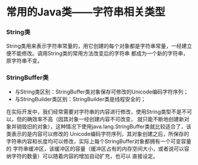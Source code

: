 # 常用的Java类——字符串相关类型

### String类

String类用来表示字符串常量的，用它创建的每个对象都是字符串常量，一经建立便不能修改。调用String类的常用方法改变后的字符串
都成为一个新的字符串，原字符串不变。

### StringBuffer类

* 与String类区别：StringBuffer类对象保存可修改的Unicode编码字符序列；
* 与StringBuilder类区别：StringBuilder类是线程安全的；

在实际开发中，我们经常需要对字符串的内容进行修改，使用String类型不是不可以，但的确效率不高（因其对象一经创建内容不可改变，
就只能不断地创建新对象并销毁旧的对象），这种情况下使用java.lang.StringBuffer类就比较适合了，该类表示的是内容可以修改的
Unicode编码字符序列，其对象创建之后，所保存的字符串内容和长度均可以修改，实际上每个StringBuffer对象都拥有一个可变容量的
字符串缓冲区，该缓冲区的容量（缓冲区占有的内存空间大小，或者说可以容纳字符的数量）可以随着内容的增加自动扩充，也可以
直接设定。

